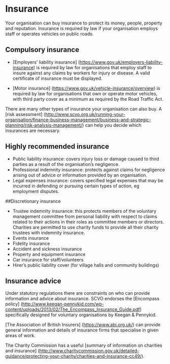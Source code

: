 # Insurance

Your organisation can buy insurance to protect its money, people, property and reputation. Insurance is required by law if your organisation employs staff or operates vehicles on public roads.

## Compulsory insurance

* [Employers’ liability insurance] (https://www.gov.uk/employers-liability-insurance) is required by law for organisations that employ staff to insure against any claims by workers for injury or disease. A valid certificate of insurance must be displayed.

* [Motor insurance] (https://www.gov.uk/vehicle-insurance/overview) is required by law for organisations that own or operate motor vehicles, with third party cover as a minimum as required by the Road Traffic Act.

There are many other types of insurance your organisation can also buy. A [risk assessment] (http://www.scvo.org.uk/running-your-organisation/finance-business-management/business-and-strategic-planning/risk-analysis-management/) can help you decide which insurances are necessary. 

## Highly recommended insurance

* Public liability insurance: covers injury loss or damage caused to third parties as a result of the organisation’s negligence.
* Professional indemnity insurance: protects against claims for negligence arising out of advice or information provided by an organisation.
* Legal expenses insurance: covers specified legal expenses that may be incurred in defending or pursuing certain types of action, eg employment disputes.

##Discretionary insurance

* Trustee indemnity insurance: this protects members of the voluntary management committee from personal liability with respect to claims related to their actions in their roles as committee members or directors. Charities are permitted to use charity funds to provide all their charity trustees with indemnity insurance.
* Events insurance
* Fidelity insurance
* Accident and sickness insurance
* Property and equipment insurance
* Car insurance for staff/volunteers
* Hirer’s public liability cover (for village halls and community buildings)

## Insurance advice

Under statutory regulations there are constraints on who can provide information and advice about insurance. SCVO endorses the [Encompass policy] (http://www.keegan-pennykid.com/wp-content/uploads/2013/02/The_Encompass_Insurance_Guide.pdf) specifically designed for voluntary organisations by Keegan & Pennykid. 

[The Association of British Insurers] (https://www.abi.org.uk/) can provide general information and details of insurance firms that specialise in given areas of work.

The Charity Commission has a useful [summary of information on charities and insurance] (http://www.charitycommission.gov.uk/detailed-guidance/protecting-your-charity/charities-and-insurance-cc49/).
